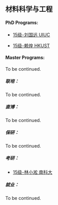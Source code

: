 ## 材料科学与工程

#### PhD Programs:

- [15级-刘国远 UIUC](grad-application/materials-science-and-engineering/[US]-15-liuguoyuan.md)

- [15级-赖煌 HKUST](grad-application/materials-science-and-engineering/[HK]-15-laihuang.md)

#### Master Programs:

To be continued.

##### 联培：

To be continued.

##### 直博：

To be continued.

##### 保研：

To be continued.

##### 考研：

- [15级-林小淞 南科大](grad-application/materials-science-and-engineering/[CN]-15-linxiaosong.md)

##### 就业：

To be continued.
